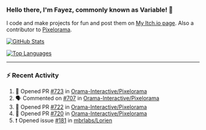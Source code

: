 ### Hello there, I'm Fayez, commonly known as Variable! 👋
I code and make projects for fun and post them on [My Itch.io page](https://variable-industries.itch.io/). Also a contributor to [Pixelorama](https://github.com/Orama-Interactive/Pixelorama).

[![GitHub Stats](https://github-readme-stats.vercel.app/api/?username=Variable-ind&show_icons=true&theme=merko)](https://github.com/anuraghazra/github-readme-stats)

[![Top Languages](https://github-readme-stats.vercel.app/api/top-langs/?username=Variable-ind&layout=compact&theme=merko)](https://github.com/anuraghazra/github-readme-stats)

---

### :zap: Recent Activity

<!--START_SECTION:activity-->
1. 💪 Opened PR [#723](https://github.com/Orama-Interactive/Pixelorama/pull/723) in [Orama-Interactive/Pixelorama](https://github.com/Orama-Interactive/Pixelorama)
2. 🗣 Commented on [#707](https://github.com/Orama-Interactive/Pixelorama/issues/707) in [Orama-Interactive/Pixelorama](https://github.com/Orama-Interactive/Pixelorama)
3. 💪 Opened PR [#722](https://github.com/Orama-Interactive/Pixelorama/pull/722) in [Orama-Interactive/Pixelorama](https://github.com/Orama-Interactive/Pixelorama)
4. 💪 Opened PR [#720](https://github.com/Orama-Interactive/Pixelorama/pull/720) in [Orama-Interactive/Pixelorama](https://github.com/Orama-Interactive/Pixelorama)
5. ❗️ Opened issue [#181](https://github.com/mbrlabs/Lorien/issues/181) in [mbrlabs/Lorien](https://github.com/mbrlabs/Lorien)
<!--END_SECTION:activity-->

<!--
**Variable-ind/Variable-ind** is a ✨ _special_ ✨ repository because its `README.md` (this file) appears on your GitHub profile.

Here are some ideas to get you started:
- 🌱 I’m currently studying at ...
- 🔭 I’m currently working on ...
- 👯 I’m looking to collaborate on ...
- 🤔 I’m looking for help with ...
- 💬 Ask me about ...
- 📫 How to reach me: ...
- ⚡ Fun fact: ...
-->
